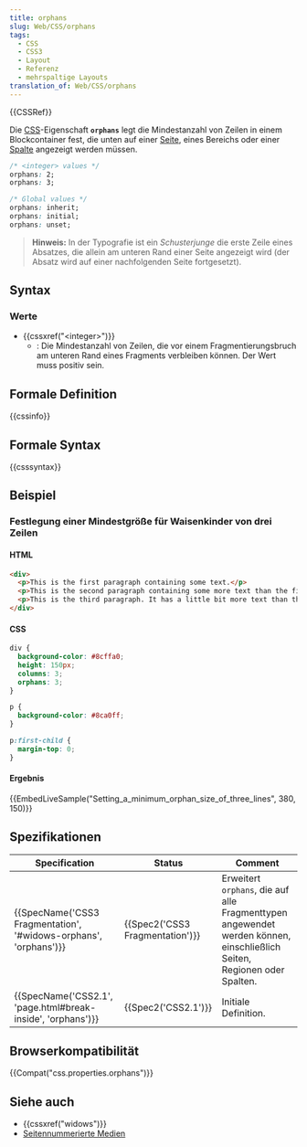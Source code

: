 ```yaml
---
title: orphans
slug: Web/CSS/orphans
tags:
  - CSS
  - CSS3
  - Layout
  - Referenz
  - mehrspaltige Layouts
translation_of: Web/CSS/orphans
---
```

{{CSSRef}}

Die [CSS](/de/docs/CSS)-Eigenschaft **`orphans`** legt die Mindestanzahl von Zeilen in einem Blockcontainer fest, die unten auf einer [Seite](/de/docs/Web/CSS/Paged_Media), eines Bereichs oder einer [Spalte](/de/docs/Web/CSS/CSS_Columns) angezeigt werden müssen.

```css
/* <integer> values */
orphans: 2;
orphans: 3;

/* Global values */
orphans: inherit;
orphans: initial;
orphans: unset;
```

> **Hinweis:** In der Typografie ist ein _Schusterjunge_ die erste Zeile eines Absatzes, die allein am unteren Rand einer Seite angezeigt wird (der Absatz wird auf einer nachfolgenden Seite fortgesetzt).

## Syntax

### Werte

- {{cssxref("&lt;integer&gt;")}}
  - : Die Mindestanzahl von Zeilen, die vor einem Fragmentierungsbruch am unteren Rand eines Fragments verbleiben können. Der Wert muss positiv sein.

## Formale Definition

{{cssinfo}}

## Formale Syntax

{{csssyntax}}

## Beispiel

### Festlegung einer Mindestgröße für Waisenkinder von drei Zeilen

#### HTML

```html
<div>
  <p>This is the first paragraph containing some text.</p>
  <p>This is the second paragraph containing some more text than the first one. It is used to demonstrate how orphans work.</p>
  <p>This is the third paragraph. It has a little bit more text than the first one.</p>
</div>
```

#### CSS

```css
div {
  background-color: #8cffa0;
  height: 150px;
  columns: 3;
  orphans: 3;
}

p {
  background-color: #8ca0ff;
}

p:first-child {
  margin-top: 0;
}
```

#### Ergebnis

{{EmbedLiveSample("Setting_a_minimum_orphan_size_of_three_lines", 380, 150)}}

## Spezifikationen

| Specification                                                                        | Status                                   | Comment                                                                                                                 |
| ------------------------------------------------------------------------------------ | ---------------------------------------- | ----------------------------------------------------------------------------------------------------------------------- |
| {{SpecName('CSS3 Fragmentation', '#widows-orphans', 'orphans')}} | {{Spec2('CSS3 Fragmentation')}} | Erweitert `orphans`, die auf alle Fragmenttypen angewendet werden können, einschließlich Seiten, Regionen oder Spalten. |
| {{SpecName('CSS2.1', 'page.html#break-inside', 'orphans')}}     | {{Spec2('CSS2.1')}}                 | Initiale Definition.                                                                                                    |

## Browserkompatibilität

{{Compat("css.properties.orphans")}}

## Siehe auch

- {{cssxref("widows")}}
- [Seitennummerierte Medien](/de/docs/Web/CSS/Paged_Media)
